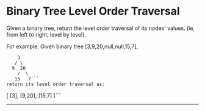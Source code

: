 # Binary Tree Level Order Traversal

Given a binary tree, return the level order traversal of its nodes' values. (ie, from left to right, level by level).

For example:
Given binary tree [3,9,20,null,null,15,7],
```    
    3
   / \
  9  20
    /  \
   15   7```
return its level order traversal as:
```
[
  [3],
  [9,20],
  [15,7]
]```



---

